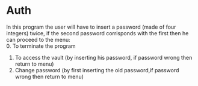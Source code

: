 # Auth

In this program the user will have to insert a password (made of four integers) twice, if the second
password corrisponds with the first then he can proceed to the menu:  
0. To terminate the program
1. To access the vault (by inserting his password, if password wrong then return to menu)
2. Change password (by first inserting the old password,if password wrong then return to menu)
